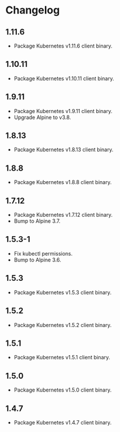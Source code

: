 # Changelog

## 1.11.6

* Package Kubernetes v1.11.6 client binary.

## 1.10.11

* Package Kubernetes v1.10.11 client binary.

## 1.9.11

* Package Kubernetes v1.9.11 client binary.
* Upgrade Alpine to v3.8.

## 1.8.13

* Package Kubernetes v1.8.13 client binary.

## 1.8.8

* Package Kubernetes v1.8.8 client binary.

## 1.7.12

* Package Kubernetes v1.7.12 client binary.
* Bump to Alpine 3.7.

## 1.5.3-1

* Fix kubectl permissions.
* Bump to Alpine 3.6.

## 1.5.3

* Package Kubernetes v1.5.3 client binary.

## 1.5.2

* Package Kubernetes v1.5.2 client binary.

## 1.5.1

* Package Kubernetes v1.5.1 client binary.

## 1.5.0

* Package Kubernetes v1.5.0 client binary.

## 1.4.7

* Package Kubernetes v1.4.7 client binary.
